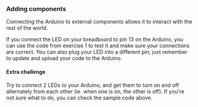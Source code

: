 ### Adding components

Connecting the Arduino to external components allows it to interact with the rest of the world.

If you connect the LED on your breadboard to pin 13 on the Arduino, you can use the code from exercise 1 to test it and make sure your connections are correct. You can also plug your LED into a different pin; just remember to update and upload your code to the Arduino.

#### Extra challenge

Try to connect 2 LEDs to your Arduino, and get them to turn on and off alternately from each other (ie. when one is on, the other is off). If you're not sure what to do, you can check the sample code above.
